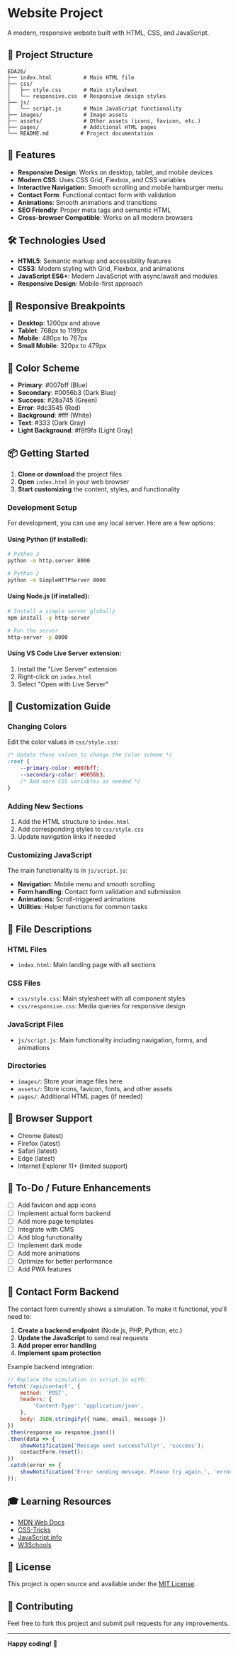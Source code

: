 # Website Project

A modern, responsive website built with HTML, CSS, and JavaScript.

## 📁 Project Structure

```
EDA26/
├── index.html          # Main HTML file
├── css/
│   ├── style.css       # Main stylesheet
│   └── responsive.css  # Responsive design styles
├── js/
│   └── script.js       # Main JavaScript functionality
├── images/             # Image assets
├── assets/             # Other assets (icons, favicon, etc.)
├── pages/              # Additional HTML pages
└── README.md          # Project documentation
```

## 🚀 Features

- **Responsive Design**: Works on desktop, tablet, and mobile devices
- **Modern CSS**: Uses CSS Grid, Flexbox, and CSS variables
- **Interactive Navigation**: Smooth scrolling and mobile hamburger menu
- **Contact Form**: Functional contact form with validation
- **Animations**: Smooth animations and transitions
- **SEO Friendly**: Proper meta tags and semantic HTML
- **Cross-browser Compatible**: Works on all modern browsers

## 🛠️ Technologies Used

- **HTML5**: Semantic markup and accessibility features
- **CSS3**: Modern styling with Grid, Flexbox, and animations
- **JavaScript ES6+**: Modern JavaScript with async/await and modules
- **Responsive Design**: Mobile-first approach

## 📱 Responsive Breakpoints

- **Desktop**: 1200px and above
- **Tablet**: 768px to 1199px
- **Mobile**: 480px to 767px
- **Small Mobile**: 320px to 479px

## 🎨 Color Scheme

- **Primary**: #007bff (Blue)
- **Secondary**: #0056b3 (Dark Blue)
- **Success**: #28a745 (Green)
- **Error**: #dc3545 (Red)
- **Background**: #fff (White)
- **Text**: #333 (Dark Gray)
- **Light Background**: #f8f9fa (Light Gray)

## 📦 Getting Started

1. **Clone or download** the project files
2. **Open** `index.html` in your web browser
3. **Start customizing** the content, styles, and functionality

### Development Setup

For development, you can use any local server. Here are a few options:

#### Using Python (if installed):
```bash
# Python 3
python -m http.server 8000

# Python 2
python -m SimpleHTTPServer 8000
```

#### Using Node.js (if installed):
```bash
# Install a simple server globally
npm install -g http-server

# Run the server
http-server -p 8000
```

#### Using VS Code Live Server extension:
1. Install the "Live Server" extension
2. Right-click on `index.html`
3. Select "Open with Live Server"

## 🎯 Customization Guide

### Changing Colors
Edit the color values in `css/style.css`:
```css
/* Update these values to change the color scheme */
:root {
    --primary-color: #007bff;
    --secondary-color: #0056b3;
    /* Add more CSS variables as needed */
}
```

### Adding New Sections
1. Add the HTML structure to `index.html`
2. Add corresponding styles to `css/style.css`
3. Update navigation links if needed

### Customizing JavaScript
The main functionality is in `js/script.js`:
- **Navigation**: Mobile menu and smooth scrolling
- **Form handling**: Contact form validation and submission
- **Animations**: Scroll-triggered animations
- **Utilities**: Helper functions for common tasks

## 📄 File Descriptions

### HTML Files
- `index.html`: Main landing page with all sections

### CSS Files
- `css/style.css`: Main stylesheet with all component styles
- `css/responsive.css`: Media queries for responsive design

### JavaScript Files
- `js/script.js`: Main functionality including navigation, forms, and animations

### Directories
- `images/`: Store your image files here
- `assets/`: Store icons, favicon, fonts, and other assets
- `pages/`: Additional HTML pages (if needed)

## 🔧 Browser Support

- Chrome (latest)
- Firefox (latest)
- Safari (latest)
- Edge (latest)
- Internet Explorer 11+ (limited support)

## 📝 To-Do / Future Enhancements

- [ ] Add favicon and app icons
- [ ] Implement actual form backend
- [ ] Add more page templates
- [ ] Integrate with CMS
- [ ] Add blog functionality
- [ ] Implement dark mode
- [ ] Add more animations
- [ ] Optimize for better performance
- [ ] Add PWA features

## 📧 Contact Form Backend

The contact form currently shows a simulation. To make it functional, you'll need to:

1. **Create a backend endpoint** (Node.js, PHP, Python, etc.)
2. **Update the JavaScript** to send real requests
3. **Add proper error handling**
4. **Implement spam protection**

Example backend integration:
```javascript
// Replace the simulation in script.js with:
fetch('/api/contact', {
    method: 'POST',
    headers: {
        'Content-Type': 'application/json',
    },
    body: JSON.stringify({ name, email, message })
})
.then(response => response.json())
.then(data => {
    showNotification('Message sent successfully!', 'success');
    contactForm.reset();
})
.catch(error => {
    showNotification('Error sending message. Please try again.', 'error');
});
```

## 🎓 Learning Resources

- [MDN Web Docs](https://developer.mozilla.org/)
- [CSS-Tricks](https://css-tricks.com/)
- [JavaScript.info](https://javascript.info/)
- [W3Schools](https://www.w3schools.com/)

## 📄 License

This project is open source and available under the [MIT License](LICENSE).

## 🤝 Contributing

Feel free to fork this project and submit pull requests for any improvements.

---

**Happy coding!** 🎉